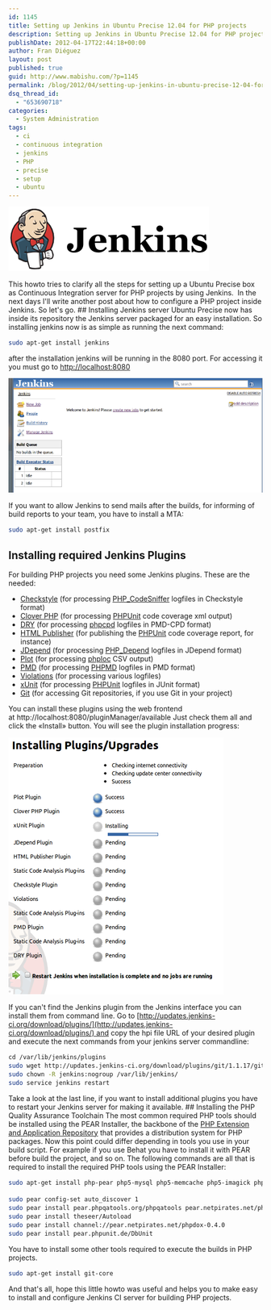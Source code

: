 ```yaml
---
id: 1145
title: Setting up Jenkins in Ubuntu Precise 12.04 for PHP projects
description: Setting up Jenkins in Ubuntu Precise 12.04 for PHP projects
publishDate: 2012-04-17T22:44:18+00:00
author: Fran Diéguez
layout: post
published: true
guid: http://www.mabishu.com/?p=1145
permalink: /blog/2012/04/setting-up-jenkins-in-ubuntu-precise-12-04-for-php-projects/
dsq_thread_id:
  - "653690718"
categories:
  - System Administration
tags:
  - ci
  - continuous integration
  - jenkins
  - PHP
  - precise
  - setup
  - ubuntu
---
```


<div class="alignright">

![jenkins_logo](./jenkins_logo.png)
</div>

This howto tries to clarify all the steps for setting up a Ubuntu Precise box as Continuous Integration server for PHP projects by using Jenkins.  In the next days I'll write another post about how to configure a PHP project inside Jenkins. So let's go. ## Installing Jenkins server Ubuntu Precise now has inside its repository the Jenkins server packaged for an easy installation. So installing jenkins now is as simple as running the next command:

```bash
sudo apt-get install jenkins
```

after the installation jenkins will be running in the 8080 port. For accessing it you must go to [http://localhost:8080](http://localhost:8080)

![](./1-jenkins-ready.png)

If you want to allow Jenkins to send mails after the builds, for informing of build reports to your team, you have to install a MTA:

```bash
sudo apt-get install postfix
```

## Installing required Jenkins Plugins

For building PHP projects you need some Jenkins plugins. These are the needed:

*   [Checkstyle](http://wiki.jenkins-ci.org/display/JENKINS/Checkstyle+Plugin) (for processing [PHP_CodeSniffer](http://pear.php.net/PHP_CodeSniffer) logfiles in Checkstyle format)
*   [Clover PHP](http://wiki.jenkins-ci.org/display/JENKINS/Clover+PHP+Plugin) (for processing [PHPUnit](http://www.phpunit.de/) code coverage xml output)
*   [DRY](http://wiki.jenkins-ci.org/display/JENKINS/DRY+Plugin) (for processing [phpcpd](https://github.com/sebastianbergmann/phpcpd) logfiles in PMD-CPD format)
*   [HTML Publisher](http://wiki.jenkins-ci.org/display/JENKINS/HTML+Publisher+Plugin) (for publishing the [PHPUnit](http://www.phpunit.de/) code coverage report, for instance)
*   [JDepend](http://wiki.jenkins-ci.org/display/JENKINS/JDepend+Plugin) (for processing [PHP_Depend](http://pdepend.org/) logfiles in JDepend format)
*   [Plot](http://wiki.jenkins-ci.org/display/JENKINS/Plot+Plugin) (for processing [phploc](https://github.com/sebastianbergmann/phploc) CSV output)
*   [PMD](http://wiki.jenkins-ci.org/display/JENKINS/PMD+Plugin) (for processing [PHPMD](http://phpmd.org/) logfiles in PMD format)
*   [Violations](http://wiki.jenkins-ci.org/display/JENKINS/Violations) (for processing various logfiles)
*   [xUnit](http://wiki.jenkins-ci.org/display/JENKINS/xUnit+Plugin) (for processing [PHPUnit](http://www.phpunit.de/) logfiles in JUnit format)
*   [Git](https://wiki.jenkins-ci.org/display/JENKINS/Git%20Plugin) (for accessing Git repositories, if you use Git in your project)

You can install these plugins using the web frontend at http://localhost:8080/pluginManager/available Just check them all and click the «Install» button. You will see the plugin installation progress:

![](./2-installing-plugins.png)

If you can't find the Jenkins plugin from the Jenkins interface you can install them from command line. Go to [http://updates.jenkins-ci.org/download/plugins/](http://updates.jenkins-ci.org/download/plugins/) and copy the hpi file URL of your desired plugin and execute the next commands from your jenkins server commandline:

```bash
cd /var/lib/jenkins/plugins
sudo wget http://updates.jenkins-ci.org/download/plugins/git/1.1.17/git.hpi
sudo chown -R jenkins:nogroup /var/lib/jenkins/
sudo service jenkins restart
```

Take a look at the last line, if you want to install additional plugins you have to restart your Jenkins server for making it available. ## Installing the PHP Quality Assurance Toolchain The most common required PHP tools should be installed using the PEAR Installer, the backbone of the [PHP Extension and Application Repository](http://pear.php.net/) that provides a distribution system for PHP packages. Now this point could differ depending in tools you use in your build script. For example if you use Behat you have to install it with PEAR before build the project, and so on. The following commands are all that is required to install the required PHP tools using the PEAR Installer:

```bash
sudo apt-get install php-pear php5-mysql php5-memcache php5-imagick php5-curl php-apc php5-sqlite php5-xsl php5-xdebug

sudo pear config-set auto_discover 1
sudo pear install pear.phpqatools.org/phpqatools pear.netpirates.net/phpDox
sudo pear install theseer/Autoload
sudo pear install channel://pear.netpirates.net/phpdox-0.4.0
sudo pear install pear.phpunit.de/DbUnit
```

You have to install some other tools required to execute the builds in PHP projects.

```bash
sudo apt-get install git-core
```

And that's all, hope this little howto was useful and helps you to make easy to install and configure Jenkins CI server for building PHP projects.
